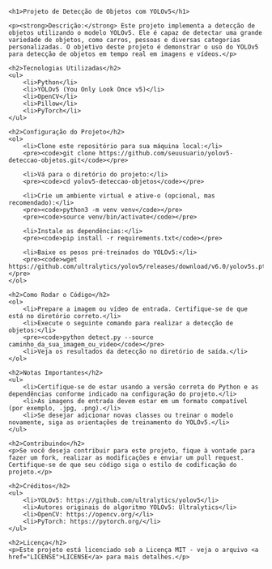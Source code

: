 <!DOCTYPE html>
<html lang="pt-br">
<head>
    <meta charset="UTF-8">
    <meta name="viewport" content="width=device-width, initial-scale=1.0">
    <title>Projeto de Detecção de Objetos com YOLOv5</title>
</head>
<body>

    <h1>Projeto de Detecção de Objetos com YOLOv5</h1>

    <p><strong>Descrição:</strong> Este projeto implementa a detecção de objetos utilizando o modelo YOLOv5. Ele é capaz de detectar uma grande variedade de objetos, como carros, pessoas e diversas categorias personalizadas. O objetivo deste projeto é demonstrar o uso do YOLOv5 para detecção de objetos em tempo real em imagens e vídeos.</p>

    <h2>Tecnologias Utilizadas</h2>
    <ul>
        <li>Python</li>
        <li>YOLOv5 (You Only Look Once v5)</li>
        <li>OpenCV</li>
        <li>Pillow</li>
        <li>PyTorch</li>
    </ul>

    <h2>Configuração do Projeto</h2>
    <ol>
        <li>Clone este repositório para sua máquina local:</li>
        <pre><code>git clone https://github.com/seuusuario/yolov5-deteccao-objetos.git</code></pre>

        <li>Vá para o diretório do projeto:</li>
        <pre><code>cd yolov5-deteccao-objetos</code></pre>

        <li>Crie um ambiente virtual e ative-o (opcional, mas recomendado):</li>
        <pre><code>python3 -m venv venv</code></pre>
        <pre><code>source venv/bin/activate</code></pre>

        <li>Instale as dependências:</li>
        <pre><code>pip install -r requirements.txt</code></pre>

        <li>Baixe os pesos pré-treinados do YOLOv5:</li>
        <pre><code>wget https://github.com/ultralytics/yolov5/releases/download/v6.0/yolov5s.pt</code></pre>
    </ol>

    <h2>Como Rodar o Código</h2>
    <ol>
        <li>Prepare a imagem ou vídeo de entrada. Certifique-se de que está no diretório correto.</li>
        <li>Execute o seguinte comando para realizar a detecção de objetos:</li>
        <pre><code>python detect.py --source caminho_da_sua_imagem_ou_video</code></pre>
        <li>Veja os resultados da detecção no diretório de saída.</li>
    </ol>

    <h2>Notas Importantes</h2>
    <ul>
        <li>Certifique-se de estar usando a versão correta do Python e as dependências conforme indicado na configuração do projeto.</li>
        <li>As imagens de entrada devem estar em um formato compatível (por exemplo, .jpg, .png).</li>
        <li>Se desejar adicionar novas classes ou treinar o modelo novamente, siga as orientações de treinamento do YOLOv5.</li>
    </ul>

    <h2>Contribuindo</h2>
    <p>Se você deseja contribuir para este projeto, fique à vontade para fazer um fork, realizar as modificações e enviar um pull request. Certifique-se de que seu código siga o estilo de codificação do projeto.</p>

    <h2>Créditos</h2>
    <ul>
        <li>YOLOv5: https://github.com/ultralytics/yolov5</li>
        <li>Autores originais do algoritmo YOLOv5: Ultralytics</li>
        <li>OpenCV: https://opencv.org/</li>
        <li>PyTorch: https://pytorch.org/</li>
    </ul>

    <h2>Licença</h2>
    <p>Este projeto está licenciado sob a Licença MIT - veja o arquivo <a href="LICENSE">LICENSE</a> para mais detalhes.</p>

</body>
</html>
